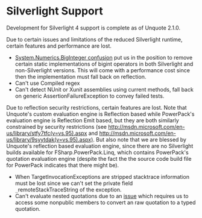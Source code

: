 # Silverlight Support #

Development for Silverlight 4 support is complete as of Unquote 2.1.0.

Due to certain issues and limitations of the reduced Silverlight runtime, certain features and performance are lost.
  * [System.Numerics.BigInteger confusion](http://stackoverflow.com/questions/7048578/missing-biginteger-features-under-f-silverlight) put us in the position to remove certain static implementations of bigint operators in both Silverlight and non-Silverlight versions. This will come with a performance cost since then the implementation must fall back on reflection.
  * Can't use Compiled regex
  * Can't detect NUnit or Xunit assemblies using current methods, fall back on generic AssertionFailureException to convey failed tests.

Due to reflection security restrictions, certain features are lost. Note that Unquote's custom evaluation engine is Reflection based while PowerPack's evaluation engine is Reflection Emit based, but they are both similarly constrained by security restrictions (see http://msdn.microsoft.com/en-us/library/stfy7tfc(v=vs.95).aspx and http://msdn.microsoft.com/en-us/library/9syytdak(v=vs.95).aspx). But also note that we are blessed by Unquote's reflection based evaluation engine, since there are no Silverlight builds available for FSharp.PowerPack.Linq, which contains PowerPack's quotation evaluation engine (despite the fact the the source code build file for PowerPack indicates that there might be).
  * When TargetInvocationExceptions are stripped stacktrace information must be lost since we can't set the private field `_`remoteStackTraceString of the exception.
  * Can't evaluate nested quotations due to an [issue](http://stackoverflow.com/questions/6567225/is-it-possible-to-differentiate-between-typed-and-untyped-nested-quotations) which requires us to access some nonpublic members to convert an raw quotation to a typed quotation.